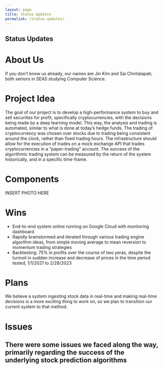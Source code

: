 ```yaml
---
layout: page
title: Status Updates
permalink: /status-updates/
---
```

## Status Updates


# About Us
If you don't know us already, our names are Jin Kim and Sai Chintalapati, both seniors in SEAS studying Computer Science.

# Project Idea
The goal of our project is to develop a high-performance system to buy and sell securities for profit, specifically cryptocurrencies, with the decisions being made by a deep learning model. This way, the analysis and trading is automated, similar to what is done at today’s hedge funds. The trading of cryptocurrency was chosen over stocks due to trading being consistent around the clock, rather than fixed trading hours. The infrastructure should allow for the execution of trades on a mock exchange API that trades cryptocurrencies in a “paper-trading” account. The success of the algorithmic trading system can be measured by the return of the system historically, and in a specific time-frame. 

# Components
INSERT PHOTO HERE

# Wins
- End-to-end system online running on Google Cloud with monitoring dashboard
- Rapidly brainstormed and iterated through various trading engine algorithm ideas, from simple moving average to mean reversion to momentum trading strategies
- Backtesting: 75% in profits over the course of two yeras, despite the turmoil in sudden increase and decrease of prices in the time period tested, 1/1/2021 to 2/28/2023

# Plans
We believe a system ingesting stock data in real-time and making real-time decisions is a more exciting thing to work on, so we plan to transition our current system to that method.

# Issues
There were some issues we faced along the way, primarily regarding the success of the underlying stock prediction algorithms
- 
